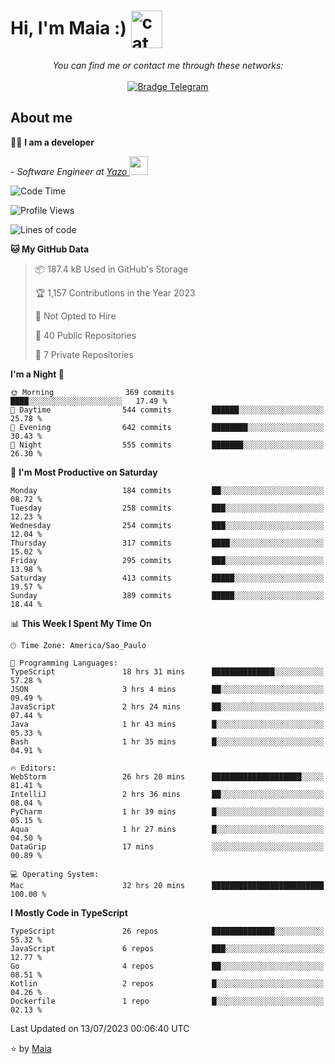 <h1 align="left">Hi, I'm Maia :) 
<img src="https://emojis.slackmojis.com/emojis/images/1643509834/36299/black-cat.gif?1643509834" width="50" height="60" align="center"  alt="cat"/>
</h1>

<p align="center">
    <i>You can find me or contact me through these networks:</i>
    <br/><br/>
    <a href="https://t.me/mrootx" target="_blank">
        <img src="https://img.shields.io/badge/-Telegram-2CA5E0?logo=telegram&style=flat&logoColor=white" alt="Bradge Telegram" />
    </a>
</p>

## About me

:technologist: <strong>I am a developer</strong> <br>

<p><em> - Software Engineer at <a href="[https://pdasolucoes.com.br](https://yazo.com.br/)">Yazo
</a><img src="https://media.giphy.com/media/WUlplcMpOCEmTGBtBW/giphy.gif" width="30"> 
</em></p>

<!--START_SECTION:waka-->
![Code Time](http://img.shields.io/badge/Code%20Time-2%2C920%20hrs-blue)

![Profile Views](http://img.shields.io/badge/Profile%20Views-7-blue)

![Lines of code](https://img.shields.io/badge/From%20Hello%20World%20I%27ve%20Written-586.9%20thousand%20lines%20of%20code-blue)

**🐱 My GitHub Data** 

> 📦 187.4 kB Used in GitHub's Storage 
 > 
> 🏆 1,157 Contributions in the Year 2023
 > 
> 🚫 Not Opted to Hire
 > 
> 📜 40 Public Repositories 
 > 
> 🔑 7 Private Repositories 
 > 
**I'm a Night 🦉** 

```text
🌞 Morning                369 commits         ████░░░░░░░░░░░░░░░░░░░░░   17.49 % 
🌆 Daytime                544 commits         ██████░░░░░░░░░░░░░░░░░░░   25.78 % 
🌃 Evening                642 commits         ████████░░░░░░░░░░░░░░░░░   30.43 % 
🌙 Night                  555 commits         ███████░░░░░░░░░░░░░░░░░░   26.30 % 
```
📅 **I'm Most Productive on Saturday** 

```text
Monday                   184 commits         ██░░░░░░░░░░░░░░░░░░░░░░░   08.72 % 
Tuesday                  258 commits         ███░░░░░░░░░░░░░░░░░░░░░░   12.23 % 
Wednesday                254 commits         ███░░░░░░░░░░░░░░░░░░░░░░   12.04 % 
Thursday                 317 commits         ████░░░░░░░░░░░░░░░░░░░░░   15.02 % 
Friday                   295 commits         ███░░░░░░░░░░░░░░░░░░░░░░   13.98 % 
Saturday                 413 commits         █████░░░░░░░░░░░░░░░░░░░░   19.57 % 
Sunday                   389 commits         █████░░░░░░░░░░░░░░░░░░░░   18.44 % 
```


📊 **This Week I Spent My Time On** 

```text
🕑︎ Time Zone: America/Sao_Paulo

💬 Programming Languages: 
TypeScript               18 hrs 31 mins      ██████████████░░░░░░░░░░░   57.28 % 
JSON                     3 hrs 4 mins        ██░░░░░░░░░░░░░░░░░░░░░░░   09.49 % 
JavaScript               2 hrs 24 mins       ██░░░░░░░░░░░░░░░░░░░░░░░   07.44 % 
Java                     1 hr 43 mins        █░░░░░░░░░░░░░░░░░░░░░░░░   05.33 % 
Bash                     1 hr 35 mins        █░░░░░░░░░░░░░░░░░░░░░░░░   04.91 % 

🔥 Editors: 
WebStorm                 26 hrs 20 mins      ████████████████████░░░░░   81.41 % 
IntelliJ                 2 hrs 36 mins       ██░░░░░░░░░░░░░░░░░░░░░░░   08.04 % 
PyCharm                  1 hr 39 mins        █░░░░░░░░░░░░░░░░░░░░░░░░   05.15 % 
Aqua                     1 hr 27 mins        █░░░░░░░░░░░░░░░░░░░░░░░░   04.50 % 
DataGrip                 17 mins             ░░░░░░░░░░░░░░░░░░░░░░░░░   00.89 % 

💻 Operating System: 
Mac                      32 hrs 20 mins      █████████████████████████   100.00 % 
```

**I Mostly Code in TypeScript** 

```text
TypeScript               26 repos            ██████████████░░░░░░░░░░░   55.32 % 
JavaScript               6 repos             ███░░░░░░░░░░░░░░░░░░░░░░   12.77 % 
Go                       4 repos             ██░░░░░░░░░░░░░░░░░░░░░░░   08.51 % 
Kotlin                   2 repos             █░░░░░░░░░░░░░░░░░░░░░░░░   04.26 % 
Dockerfile               1 repo              █░░░░░░░░░░░░░░░░░░░░░░░░   02.13 % 
```




 Last Updated on 13/07/2023 00:06:40 UTC
<!--END_SECTION:waka-->

⭐️ by [Maia](https://github.com/gabrielmaialva33/)


